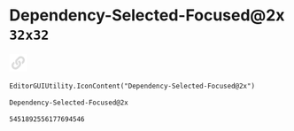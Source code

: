 # Dependency-Selected-Focused@2x `32x32`
<img src="/img/Dependency-Selected-Focused@2x.png" width=32 height=32>

``` CSharp
EditorGUIUtility.IconContent("Dependency-Selected-Focused@2x")
```
```
Dependency-Selected-Focused@2x
```
```
5451892556177694546
```
